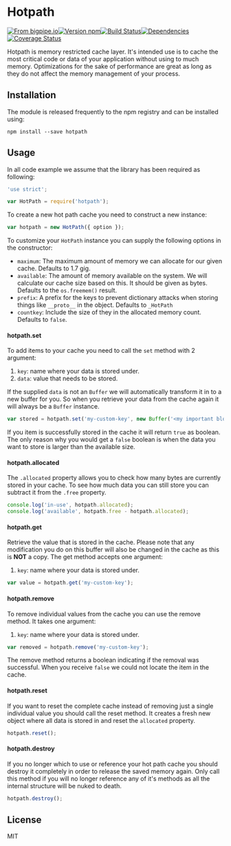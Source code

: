 # Hotpath

[![From bigpipe.io][from]](http://bigpipe.io)[![Version npm][version]](http://browsenpm.org/package/hotpath)[![Build Status][build]](https://travis-ci.org/bigpipe/hotpath)[![Dependencies][david]](https://david-dm.org/bigpipe/hotpath)[![Coverage Status][cover]](https://coveralls.io/r/bigpipe/hotpath?branch=master)

[from]: https://img.shields.io/badge/from-bigpipe.io-9d8dff.svg?style=flat-square
[version]: http://img.shields.io/npm/v/hotpath.svg?style=flat-square
[build]: http://img.shields.io/travis/bigpipe/hotpath/master.svg?style=flat-square
[david]: https://img.shields.io/david/bigpipe/hotpath.svg?style=flat-square
[cover]: http://img.shields.io/coveralls/bigpipe/hotpath/master.svg?style=flat-square

Hotpath is memory restricted cache layer. It's intended use is to cache the most
critical code or data of your application without using to much memory.
Optimizations for the sake of performance are great as long as they do not
affect the memory management of your process.

## Installation

The module is released frequently to the npm registry and can be installed
using:

```
npm install --save hotpath
```

## Usage

In all code example we assume that the library has been required as following:

```js
'use strict';

var HotPath = require('hotpath');
```

To create a new hot path cache you need to construct a new instance:

```js
var hotpath = new HotPath({ option });
```

To customize your `HotPath` instance you can supply the following options in the
constructor: 

- `maximum`: The maximum amount of memory we can allocate for our given cache.
  Defaults to 1.7 gig.
- `available`: The amount of memory available on the system. We will calculate
  our cache size based on this. It should be given as bytes. Defaults to the
  `os.freemem()` result.
- `prefix`: A prefix for the keys to prevent dictionary attacks when storing
  things like `__proto__` in the object. Defaults to `_HotPath`
- `countkey`: Include the size of they in the allocated memory count. Defaults
  to `false`.

#### hotpath.set

To add items to your cache you need to call the `set` method with 2 argument:

1. `key`: name where your data is stored under.
2. `data`: value that needs to be stored. 

If the supplied `data` is not an `Buffer` we will automatically transform it in
to a new buffer for you. So when you retrieve your data from the cache again it
will always be a `Buffer` instance.

```js
var stored = hotpath.set('my-custom-key', new Buffer('<my important blob of data>'));
```

If you item is successfully stored in the cache it will return `true` as
boolean. The only reason why you would get a `false` boolean is when the data
you want to store is larger than the available size.

#### hotpath.allocated

The `.allocated` property allows you to check how many bytes are currently stored
in your cache. To see how much data you can still store you can subtract it from
the `.free` property.

```js
console.log('in-use', hotpath.allocated);
console.log('available', hotpath.free - hotpath.allocated);
```

#### hotpath.get

Retrieve the value that is stored in the cache. Please note that any
modification you do on this buffer will also be changed in the cache as this is
**NOT** a copy. The get method accepts one argument:

1. `key`: name where your data is stored under.

```js
var value = hotpath.get('my-custom-key');
```

#### hotpath.remove

To remove individual values from the cache you can use the remove method. It
takes one argument:

1. `key`: name where your data is stored under.

```js
var removed = hotpath.remove('my-custom-key');
```

The remove method returns a boolean indicating if the removal was successful.
When you receive `false` we could not locate the item in the cache.

#### hotpath.reset

If you want to reset the complete cache instead of removing just a single
individual value you should call the reset method. It creates a fresh new object
where all data is stored in and reset the `allocated` property.

```js
hotpath.reset();
```

#### hotpath.destroy

If you no longer which to use or reference your hot path cache you should
destroy it completely in order to release the saved memory again. Only call this
method if you will no longer reference any of it's methods as all the internal
structure will be nuked to death.

```js
hotpath.destroy();
```

## License

MIT
